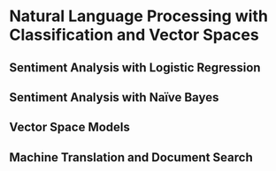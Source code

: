 # Natural Language Processing with Classification and Vector Spaces

 ## Sentiment Analysis with Logistic Regression
 ## Sentiment Analysis with Naïve Bayes
 ## Vector Space Models
 ## Machine Translation and Document Search